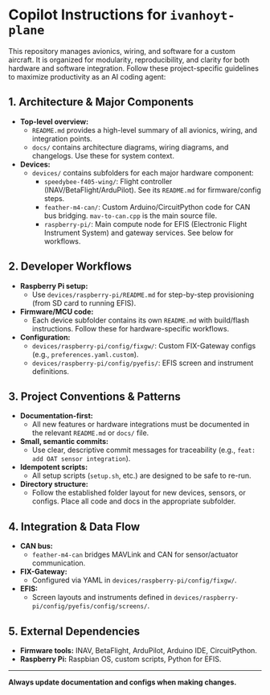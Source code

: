 
# Copilot Instructions for `ivanhoyt-plane`

This repository manages avionics, wiring, and software for a custom aircraft. It is organized for modularity, reproducibility, and clarity for both hardware and software integration. Follow these project-specific guidelines to maximize productivity as an AI coding agent:

## 1. Architecture & Major Components

- **Top-level overview:**
    - `README.md` provides a high-level summary of all avionics, wiring, and integration points.
    - `docs/` contains architecture diagrams, wiring diagrams, and changelogs. Use these for system context.
- **Devices:**
    - `devices/` contains subfolders for each major hardware component:
        - `speedybee-f405-wing/`: Flight controller (INAV/BetaFlight/ArduPilot). See its `README.md` for firmware/config steps.
        - `feather-m4-can/`: Custom Arduino/CircuitPython code for CAN bus bridging. `mav-to-can.cpp` is the main source file.
        - `raspberry-pi/`: Main compute node for EFIS (Electronic Flight Instrument System) and gateway services. See below for workflows.

## 2. Developer Workflows

- **Raspberry Pi setup:**
    - Use `devices/raspberry-pi/README.md` for step-by-step provisioning (from SD card to running EFIS).
- **Firmware/MCU code:**
    - Each device subfolder contains its own `README.md` with build/flash instructions. Follow these for hardware-specific workflows.
- **Configuration:**
    - `devices/raspberry-pi/config/fixgw/`: Custom FIX-Gateway configs (e.g., `preferences.yaml.custom`).
    - `devices/raspberry-pi/config/pyefis/`: EFIS screen and instrument definitions.

## 3. Project Conventions & Patterns

- **Documentation-first:**
    - All new features or hardware integrations must be documented in the relevant `README.md` or `docs/` file.
- **Small, semantic commits:**
    - Use clear, descriptive commit messages for traceability (e.g., `feat: add OAT sensor integration`).
- **Idempotent scripts:**
    - All setup scripts (`setup.sh`, etc.) are designed to be safe to re-run.
- **Directory structure:**
    - Follow the established folder layout for new devices, sensors, or configs. Place all code and docs in the appropriate subfolder.

## 4. Integration & Data Flow

- **CAN bus:**
    - `feather-m4-can` bridges MAVLink and CAN for sensor/actuator communication.
- **FIX-Gateway:**
    - Configured via YAML in `devices/raspberry-pi/config/fixgw/`.
- **EFIS:**
    - Screen layouts and instruments defined in `devices/raspberry-pi/config/pyefis/config/screens/`.

## 5. External Dependencies

- **Firmware tools:** INAV, BetaFlight, ArduPilot, Arduino IDE, CircuitPython.
- **Raspberry Pi:** Raspbian OS, custom scripts, Python for EFIS.

---

**Always update documentation and configs when making changes.**
